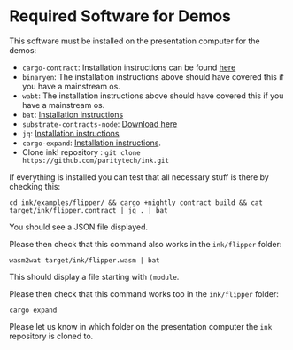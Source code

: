 # Required Software for Demos

This software must be installed on the presentation computer
for the demos:

- `cargo-contract`: Installation instructions can be found [here](https://github.com/paritytech/cargo-contract#installation)
- `binaryen`: The installation instructions above should have covered this if you have a mainstream os.
- `wabt`: The installation instructions above should have covered this if you have a mainstream os.
- `bat`: [Installation instructions](https://github.com/sharkdp/bat#installation)
- `substrate-contracts-node`: [Download here](https://github.com/paritytech/substrate-contracts-node/releases)
- `jq`: [Installation instructions](https://stedolan.github.io/jq/download)
- `cargo-expand`: [Installation instructions](https://github.com/dtolnay/cargo-expand#installation).
- Clone ink! repository : `git clone https://github.com/paritytech/ink.git`

If everything is installed you can test that all necessary stuff is there by checking this:

```
cd ink/examples/flipper/ && cargo +nightly contract build && cat target/ink/flipper.contract | jq . | bat
```

You should see a JSON file displayed.

Please then check that this command also works in the `ink/flipper` folder:

```
wasm2wat target/ink/flipper.wasm | bat
```

This should display a file starting with `(module`.

Please then check that this command works too in the `ink/flipper` folder:

```
cargo expand
```

Please let us know in which folder on the presentation computer
the `ink` repository is cloned to.
